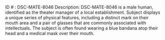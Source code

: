 ID # : DSC-MATE-8046
Description: DSC-MATE-8046 is a male human, identified as the theater manager of a local establishment. Subject displays a unique series of physical features, including a distinct mark on their mouth area and a pair of glasses that are commonly associated with intellectuals. The subject is often found wearing a blue bandana atop their head and a medical mask over their mouth.